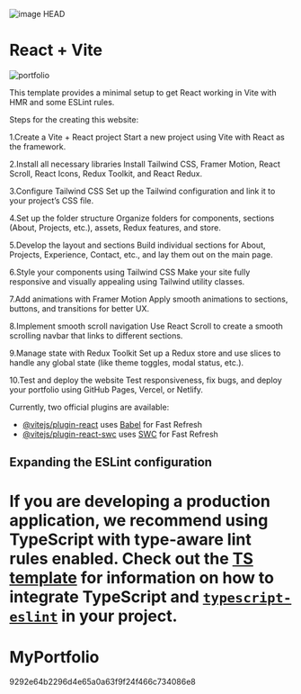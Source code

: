 ![image](https://github.com/user-attachments/assets/4ff3ab2f-5944-462a-a69b-015355ef4a88) HEAD
# React + Vite

![portfolio](https://github.com/user-attachments/assets/35f40fd3-afe2-4fe6-921c-f22d74a9e26a)

This template provides a minimal setup to get React working in Vite with HMR and some ESLint rules.

Steps for the creating this website:

1.Create a Vite + React project
Start a new project using Vite with React as the framework.

2.Install all necessary libraries
Install Tailwind CSS, Framer Motion, React Scroll, React Icons, Redux Toolkit, and React Redux.

3.Configure Tailwind CSS
Set up the Tailwind configuration and link it to your project’s CSS file.

4.Set up the folder structure
Organize folders for components, sections (About, Projects, etc.), assets, Redux features, and store.

5.Develop the layout and sections
Build individual sections for About, Projects, Experience, Contact, etc., and lay them out on the main page.

6.Style your components using Tailwind CSS
Make your site fully responsive and visually appealing using Tailwind utility classes.

7.Add animations with Framer Motion
Apply smooth animations to sections, buttons, and transitions for better UX.

8.Implement smooth scroll navigation
Use React Scroll to create a smooth scrolling navbar that links to different sections.

9.Manage state with Redux Toolkit
Set up a Redux store and use slices to handle any global state (like theme toggles, modal status, etc.).

10.Test and deploy the website
Test responsiveness, fix bugs, and deploy your portfolio using GitHub Pages, Vercel, or Netlify.

Currently, two official plugins are available:

- [@vitejs/plugin-react](https://github.com/vitejs/vite-plugin-react/blob/main/packages/plugin-react) uses [Babel](https://babeljs.io/) for Fast Refresh
- [@vitejs/plugin-react-swc](https://github.com/vitejs/vite-plugin-react/blob/main/packages/plugin-react-swc) uses [SWC](https://swc.rs/) for Fast Refresh

## Expanding the ESLint configuration

If you are developing a production application, we recommend using TypeScript with type-aware lint rules enabled. Check out the [TS template](https://github.com/vitejs/vite/tree/main/packages/create-vite/template-react-ts) for information on how to integrate TypeScript and [`typescript-eslint`](https://typescript-eslint.io) in your project.
=======
# MyPortfolio
 9292e64b2296d4e65a0a63f9f24f466c734086e8
